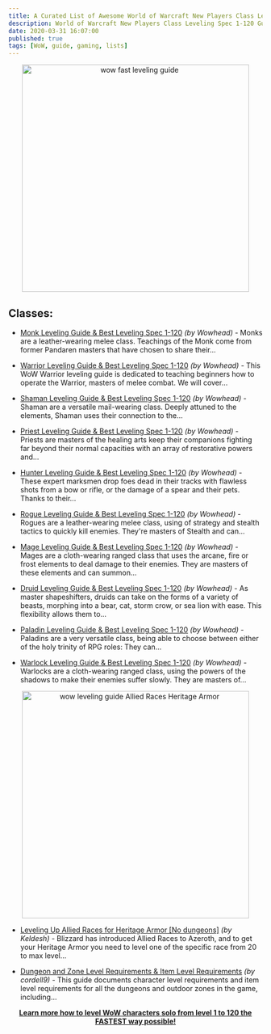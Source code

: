 ```yaml
---
title: A Curated List of Awesome World of Warcraft New Players Class Leveling Spec 1-120 Guide Plus Heritage Armor From WOWHEAD
description: World of Warcraft New Players Class Leveling Spec 1-120 Guide Hunter Leveling Guide, Paladin Leveling Guide, Druid Leveling Guide, Warrior Leveling Guide, Mage Leveling Guide
date: 2020-03-31 16:07:00
published: true
tags: [WoW, guide, gaming, lists]
---
```


<p align="center">
    <a href="https://bit.ly/wowguideses" >
        <img src="https://static.zerochan.net/Human.%28Warcraft%29.full.2411998.png" alt="wow fast leveling guide" width="450" />
    </a>
</p>

## Classes:
*   [Monk Leveling Guide & Best Leveling Spec 1-120](https://www.wowhead.com/monk-leveling-guide) <i>(by Wowhead)</i> - Monks are a leather-wearing melee class. Teachings of the Monk come from former Pandaren masters that have chosen to share their...

*   [Warrior Leveling Guide & Best Leveling Spec 1-120](https://www.wowhead.com/warrior-leveling-guide) <i>(by Wowhead)</i> - This WoW Warrior leveling guide is dedicated to teaching beginners how to operate the Warrior, masters of melee combat. We will cover...

*   [Shaman Leveling Guide & Best Leveling Spec 1-120](https://www.wowhead.com/shaman-leveling-guide) <i>(by Wowhead)</i> - Shaman are a versatile mail-wearing class. Deeply attuned to the elements, Shaman uses their connection to the...

*   [Priest Leveling Guide & Best Leveling Spec 1-120](https://www.wowhead.com/priest-leveling-guide) <i>(by Wowhead)</i> - Priests are masters of the healing arts keep their companions fighting far beyond their normal capacities with an array of restorative powers and...

*   [Hunter Leveling Guide & Best Leveling Spec 1-120](https://www.wowhead.com/hunter-leveling-guide) <i>(by Wowhead)</i> - These expert marksmen drop foes dead in their tracks with flawless shots from a bow or rifle, or the damage of a spear and their pets. Thanks to their...

*   [Rogue Leveling Guide & Best Leveling Spec 1-120](https://www.wowhead.com/rogue-leveling-guide) <i>(by Wowhead)</i> - Rogues are a leather-wearing melee class, using of strategy and stealth tactics to quickly kill enemies. They're masters of Stealth and can...

*   [Mage Leveling Guide & Best Leveling Spec 1-120](https://www.wowhead.com/mage-leveling-guide) <i>(by Wowhead)</i> - Mages are a cloth-wearing ranged class that uses the arcane, fire or frost elements to deal damage to their enemies. They are masters of these elements and can summon...

*   [Druid Leveling Guide & Best Leveling Spec 1-120](https://www.wowhead.com/druid-leveling-guide) <i>(by Wowhead)</i> - As master shapeshifters, druids can take on the forms of a variety of beasts, morphing into a bear, cat, storm crow, or sea lion with ease. This flexibility allows them to...

*   [Paladin Leveling Guide & Best Leveling Spec 1-120](https://www.wowhead.com/paladin-leveling-guide) <i>(by Wowhead)</i> - Paladins are a very versatile class, being able to choose between either of the holy trinity of RPG roles: They can...

*   [Warlock Leveling Guide & Best Leveling Spec 1-120](https://www.wowhead.com/warlock-leveling-guide) <i>(by Wowhead)</i> - Warlocks are a cloth-wearing ranged class, using the powers of the shadows to make their enemies suffer slowly. They are masters of...


<p align="center">
    <a href="https://bit.ly/wowguideses" >
        <img src="https://wow.zamimg.com/uploads/guide/images/18360.png?maxWidth=1125" alt="wow leveling guide Allied Races Heritage Armor" width="450" />
    </a>
</p>

*   [Leveling Up Allied Races for Heritage Armor [No dungeons]](https://www.wowhead.com/how-to-level-allied-races-quickly-through-questing) <i>(by Keldesh)</i> - Blizzard has introduced Allied Races to Azeroth, and to get your Heritage Armor you need to level one of the specific race from 20 to max level...

*   [Dungeon and Zone Level Requirements & Item Level Requirements](https://www.wowhead.com/dungeon-item-level-requirements-guide) <i>(by cordell9)</i> - This guide documents character level requirements and item level requirements for all the dungeons and outdoor zones in the game, including...



<p align="center">
    <a href="https://bit.ly/wowguideses">
        <strong>Learn more how to level WoW characters solo
from level 1 to 120 the FASTEST way possible!
        </strong>
    </a>
</p>